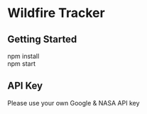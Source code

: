 # Wildfire Tracker

## Getting Started
npm install  
npm start

## API Key
Please use your own Google & NASA API key
